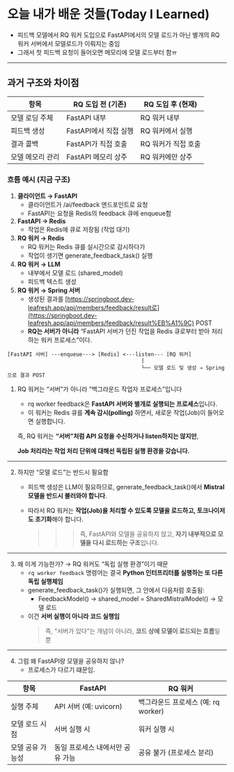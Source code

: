 # 오늘 내가 배운 것들(Today I Learned)

- 피드백 모델에서 RQ 워커 도입으로 FastAPI에서의 모델 로드가 아닌 별개의 RQ 워커 서버에서 모델로드가 이뤄지는 중임
- 그래서 첫 피드백 요청이 들어오면 메모리에 모델 로드부터 함ㅠ

---

## **과거 구조와 차이점**

| **항목**    | **RQ 도입 전 (기존)** | **RQ 도입 후 (현재)** |
| --------- | ---------------- | ---------------- |
| 모델 로딩 주체  | FastAPI 내부       | RQ 워커 내부         |
| 피드백 생성    | FastAPI에서 직접 실행  | RQ 워커에서 실행       |
| 결과 콜백     | FastAPI가 직접 호출   | RQ 워커가 직접 호출     |
| 모델 메모리 관리 | FastAPI 메모리 상주   | RQ 워커에만 상주       |

### **흐름 예시 (지금 구조)**

1. **클라이언트 → FastAPI**
    - 클라이언트가 /ai/feedback 엔드포인트로 요청
    - FastAPI는 요청을 Redis의 feedback 큐에 enqueue함
2. **FastAPI → Redis**
    - 작업은 Redis에 큐로 저장됨 (작업 대기)
3. **RQ 워커 → Redis**
    - RQ 워커는 Redis 큐를 실시간으로 감시하다가
    - 작업이 생기면 generate_feedback_task() 실행
4. **RQ 워커 → LLM**
    - 내부에서 모델 로드 (shared_model)
    - 피드백 텍스트 생성
5. **RQ 워커 → Spring 서버**
    - 생성된 결과를 [https://springboot.dev-leafresh.app/api/members/feedback/result로](https://springboot.dev-leafresh.app/api/members/feedback/result%EB%A1%9C) POST
    - **RQ는 서버가 아니라** “FastAPI 서버가 던진 작업을 Redis 큐로부터 받아 처리하는 워커 프로세스”이다.

```plaintext
[FastAPI 서버] ---enqueue---> [Redis] <---listen--- [RQ 워커]
                                           |
                                           └── 모델 로드 및 생성 → Spring으로 결과 POST
```

1. RQ 워커는 “서버”가 아니라 “백그라운드 작업자 프로세스”입니다
    - rq worker feedback은 **FastAPI 서버와 별개로 실행되는 프로세스**입니다.
    - 이 워커는 Redis 큐를 **계속 감시(polling)** 하면서, 새로운 작업(Job)이 들어오면 실행합니다.

    즉, RQ 워커는 **“서버”처럼 API 요청을 수신하거나 listen하지는 않지만**,

    **Job 처리라는 작업 처리 단위에 대해선 독립된 실행 환경을 갖습니다.**

---

2. 하지만 “모델 로드”는 반드시 필요함
    - 피드백 생성은 LLM이 필요하므로, generate_feedback_task()에서 **Mistral 모델을 반드시 불러와야 합니다**.
    - 따라서 RQ 워커는 **작업(Job)을 처리할 수 있도록 모델을 로드하고, 토크나이저도 초기화**해야 합니다.

        >>> 즉, FastAPI와 모델을 공유하지 않고, **자기 내부적으로 모델을 다시 로드하는 구조**입니다.

---

3. 왜 이게 가능한가? → RQ 워커도 “독립 실행 환경”이기 때문
    - `rq worker feedback` 명령어는 결국 **Python 인터프리터를 실행하는 또 다른 독립 실행체임**
    - generate_feedback_task()가 실행되면, 그 안에서 다음처럼 호출됨:
        - FeedbackModel() → shared_model = SharedMistralModel() → 모델 로드
    - 이건 **서버 실행이 아니라 코드 실행임**
      > 즉, “서버가 있다”는 개념이 아니라, **코드 상에 모델이 로드되는 흐름**일 뿐

---

4. 그럼 왜 FastAPI랑 모델을 공유하지 않나?
    - 프로세스가 다르기 떄문임.

| **항목**    | **FastAPI**         | **RQ 워커**                 |
| --------- | ------------------- | ------------------------- |
| 실행 주체     | API 서버 (예: uvicorn) | 백그라운드 프로세스 (예: rq worker) |
| 모델 로드 시점  | 서버 실행 시             | 워커 실행 시                   |
| 모델 공유 가능성 | 동일 프로세스 내에서만 공유 가능  | 공유 불가 (프로세스 분리)         |